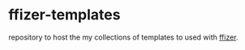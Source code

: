 # ffizer-templates
repository to host the my collections of templates to used with [ffizer](https://github.com/ffizer/ffizer).
